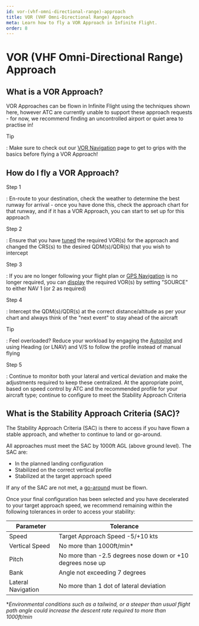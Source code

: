 ```yaml
---
id: vor-(vhf-omni-directional-range)-approach
title: VOR (VHF Omni-Directional Range) Approach
meta: Learn how to fly a VOR Approach in Infinite Flight.
order: 8
---
```


# VOR (VHF Omni-Directional Range) Approach



## What is a VOR Approach?

VOR Approaches can be flown in Infinite Flight using the techniques shown here, however ATC are currently unable to support these approach requests - for now, we recommend finding an uncontrolled airport or quiet area to practise in!



Tip

: Make sure to check out our [VOR Navigation](/guide/flying-guide/take-off-to-cruise/vor-(vhf-omni-directional-range)-navigation#vor-(vhf-omni-directional-range)-navigation) page to get to grips with the basics before flying a VOR Approach!



## How do I fly a VOR Approach?



Step 1

: En-route to your destination, check the weather to determine the best runway for arrival - once you have done this, check the approach chart for that runway, and if it has a VOR Approach, you can start to set up for this approach



Step 2

: Ensure that you have [tuned](/guide/getting-started/pilot-user-interface/navigation#tuning-to-a-vor-or-adf) the required VOR(s) for the approach and changed the CRS(s) to the desired QDM(s)/QDR(s) that you wish to intercept



Step 3

: If you are no longer following your flight plan or [GPS Navigation](/guide/getting-started/pilot-user-interface/navigation#gps-navigation) is no longer required, you can [display](/guide/getting-started/pilot-user-interface/navigation#displaying-a-vor-in-your-aircraft) the required VOR(s) by setting "SOURCE" to either NAV 1 (or 2 as required)



Step 4

: Intercept the QDM(s)/QDR(s) at the correct distance/altitude as per your chart and always think of the "next event" to stay ahead of the aircraft



Tip

: Feel overloaded? Reduce your workload by engaging the [Autopilot](/guide/getting-started/pilot-user-interface/autopilot#autopilot) and using Heading (or LNAV) and V/S to follow the profile instead of manual flying



Step 5

: Continue to monitor both your lateral and vertical deviation and make the adjustments required to keep these centralized. At the appropriate point, based on speed control by ATC and the recommended profile for your aircraft type; continue to configure to meet the Stability Approach Criteria



## What is the Stability Approach Criteria (SAC)?

The Stability Approach Criteria (SAC) is there to access if you have flown a stable approach, and whether to continue to land or go-around.



All approaches must meet the SAC by 1000ft AGL (above ground level). The SAC are:



- In the planned landing configuration
- Stabilized on the correct vertical profile
- Stabilized at the target approach speed




If any of the SAC are not met, a [go-around](/guide/flying-guide/descent-to-landing/go-around-baulked-landing#go-around%2Fbaulked-landing) must be flown.



Once your final configuration has been selected and you have decelerated to your target approach speed, we recommend remaining  within the following tolerances in order to access your stability:



| Parameter          | Tolerance                                                  |
| ------------------ | ---------------------------------------------------------- |
| Speed              | Target Approach Speed -5/+10 kts                           |
| Vertical Speed     | No more than 1000ft/min*                                   |
| Pitch              | No more than -2.5 degrees nose down or +10 degrees nose up |
| Bank               | Angle not exceeding 7 degrees                              |
| Lateral Navigation | No more than 1 dot of lateral deviation                    |

**Environmental conditions such as a tailwind, or a steeper than usual flight path angle could increase the descent rate required to more than 1000ft/min*